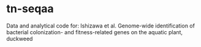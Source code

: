 # tn-seqaa
Data and analytical code for: Ishizawa et al. Genome-wide identification of bacterial colonization- and fitness-related genes on the aquatic plant, duckweed

